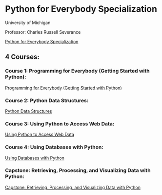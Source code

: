# Python for Everybody Specialization

University of Michigan

Professor: Charles Russell Severance

[Python for Everybody Specialization](https://www.coursera.org/specializations/python)

## 4 Courses:

### Course 1: Programming for Everybody (Getting Started with Python):

[Programming for Everybody (Getting Started with Python)](https://www.coursera.org/learn/python?specialization=python)

### Course 2: Python Data Structures:

[Python Data Structures](https://www.coursera.org/learn/python-data?specialization=python)

### Course 3: Using Python to Access Web Data:

[Using Python to Access Web Data](https://www.coursera.org/learn/python-network-data?specialization=python)

### Course 4: Using Databases with Python:

[Using Databases with Python](https://www.coursera.org/learn/python-databases?specialization=python)

### Capstone: Retrieving, Processing, and Visualizing Data with Python:

[Capstone: Retrieving, Processing, and Visualizing Data with Python](https://www.coursera.org/learn/python-databases?specialization=python)